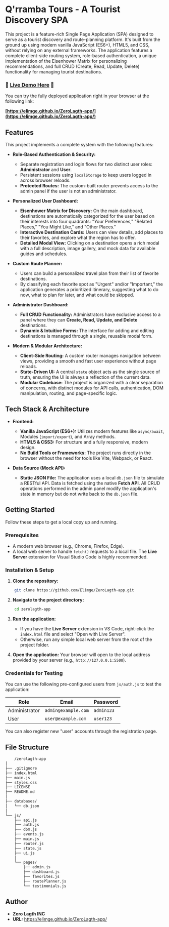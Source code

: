 # Q'rramba Tours - A Tourist Discovery SPA

This project is a feature-rich Single Page Application (SPA) designed to serve as a tourist discovery and route-planning platform. It's built from the ground up using modern vanilla JavaScript (ES6+), HTML5, and CSS, without relying on any external frameworks. The application features a complete client-side routing system, role-based authentication, a unique implementation of the Eisenhower Matrix for personalizing recommendations, and full CRUD (Create, Read, Update, Delete) functionality for managing tourist destinations.

### 🚀 **[Live Demo Here](https://elimge.github.io/ZeroLagth-app/)** 🚀

You can try the fully deployed application right in your browser at the following link:

**[https://elimge.github.io/ZeroLagth-app/](https://elimge.github.io/ZeroLagth-app/)**


## Features

This project implements a complete system with the following features:

*   **Role-Based Authentication & Security:**
    *   Separate registration and login flows for two distinct user roles: **Administrator** and **User**.
    *   Persistent sessions using `localStorage` to keep users logged in across browser reloads.
    *   **Protected Routes:** The custom-built router prevents access to the admin panel if the user is not an administrator.

*   **Personalized User Dashboard:**
    *   **Eisenhower Matrix for Discovery:** On the main dashboard, destinations are automatically categorized for the user based on their interests into four quadrants: "Your Preferences," "Related Places," "You Might Like," and "Other Places."
    *   **Interactive Destination Cards:** Users can view details, add places to their favorites, and explore what the region has to offer.
    *   **Detailed Modal View:** Clicking on a destination opens a rich modal with a full description, image gallery, and mock data for available guides and schedules.

*   **Custom Route Planner:**
    *   Users can build a personalized travel plan from their list of favorite destinations.
    *   By classifying each favorite spot as "Urgent" and/or "Important," the application generates a prioritized itinerary, suggesting what to do now, what to plan for later, and what could be skipped.

*   **Administrator Dashboard:**
    *   **Full CRUD Functionality:** Administrators have exclusive access to a panel where they can **Create, Read, Update, and Delete** destinations.
    *   **Dynamic & Intuitive Forms:** The interface for adding and editing destinations is managed through a single, reusable modal form.

*   **Modern & Modular Architecture:**
    *   **Client-Side Routing:** A custom router manages navigation between views, providing a smooth and fast user experience without page reloads.
    *   **State-Driven UI:** A central `state` object acts as the single source of truth, ensuring the UI is always a reflection of the current data.
    *   **Modular Codebase:** The project is organized with a clear separation of concerns, with distinct modules for API calls, authentication, DOM manipulation, routing, and page-specific logic.

## Tech Stack & Architecture

*   **Frontend:**
    *   **Vanilla JavaScript (ES6+):** Utilizes modern features like `async/await`, Modules (`import/export`), and Array methods.
    *   **HTML5 & CSS3:** For structure and a fully responsive, modern design.
    *   **No Build Tools or Frameworks:** The project runs directly in the browser without the need for tools like Vite, Webpack, or React.

*   **Data Source (Mock API):**
    *   **Static JSON File:** The application uses a local `db.json` file to simulate a RESTful API. Data is fetched using the native **Fetch API**. All CRUD operations performed in the admin panel modify the application's state in memory but do not write back to the `db.json` file.

## Getting Started

Follow these steps to get a local copy up and running.

### Prerequisites

*   A modern web browser (e.g., Chrome, Firefox, Edge).
*   A local web server to handle `fetch()` requests to a local file. The **Live Server** extension for Visual Studio Code is highly recommended.

### Installation & Setup

1.  **Clone the repository:**
```bash
    git clone https://github.com/Elimge/ZeroLagth-app.git
```
2.  **Navigate to the project directory:**
```bash
    cd zerolagth-app
```
3.  **Run the application:**
    *   If you have the **Live Server** extension in VS Code, right-click the `index.html` file and select "Open with Live Server".
    *   Otherwise, run any simple local web server from the root of the project folder.

4.  **Open the application:** Your browser will open to the local address provided by your server (e.g., `http://127.0.0.1:5500`).

### Credentials for Testing

You can use the following pre-configured users from `js/auth.js` to test the application:

| Role          | Email              | Password   |
|---------------|--------------------|------------|
| Administrator | `admin@example.com`| `admin123` |
| User          | `user@example.com` | `user123`  |

You can also register new "user" accounts through the registration page.

## File Structure
```bash
    /zerolagth-app
│
├── .gitignore
├── index.html
├── main.js
├── styles.css
├── LICENSE
├── README.md
│
├── databases/
│   └── db.json
│
└── js/
    ├── api.js
    ├── auth.js
    ├── dom.js
    ├── events.js
    ├── main.js
    ├── router.js
    ├── state.js
    ├── ui.js
    │
    └── pages/
        ├── admin.js
        ├── dashboard.js
        ├── favorites.js
        ├── routePlanner.js
        └── testimonials.js
```

## Author

*   **Zero Lagth INC**
*   **URL:** https://elimge.github.io/ZeroLagth-app/